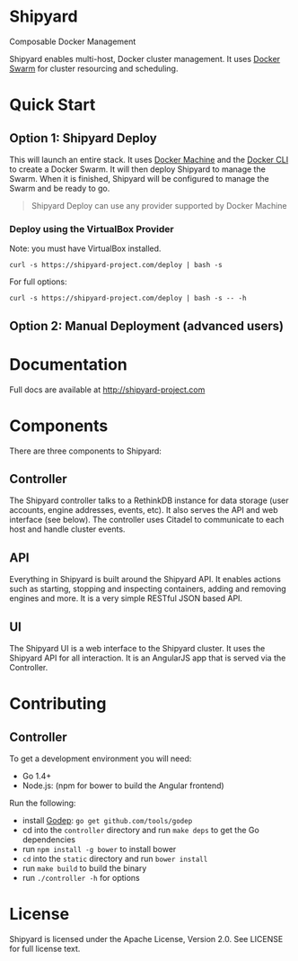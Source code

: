 # Shipyard

Composable Docker Management

Shipyard enables multi-host, Docker cluster management.  It uses [Docker Swarm](https://docs.docker.com/swarm) for cluster resourcing and scheduling.

# Quick Start

## Option 1: Shipyard Deploy
This will launch an entire stack.  It uses [Docker Machine](https://docs.docker.com/machine) and the [Docker CLI](https://docs.docker.com) to create
a Docker Swarm.  It will then deploy Shipyard to manage the Swarm.  When it is finished,
Shipyard will be configured to manage the Swarm and be ready to go.

> Shipyard Deploy can use any provider supported by Docker Machine

### Deploy using the VirtualBox Provider

  Note: you must have VirtualBox installed.

```
curl -s https://shipyard-project.com/deploy | bash -s
```

For full options:

```
curl -s https://shipyard-project.com/deploy | bash -s -- -h
```

## Option 2: Manual Deployment (advanced users)

# Documentation
Full docs are available at http://shipyard-project.com

# Components
There are three components to Shipyard:

## Controller
The Shipyard controller talks to a RethinkDB instance for data storage (user accounts, engine addresses, events, etc).  It also serves the API and web interface (see below).  The controller uses Citadel to communicate to each host and handle cluster events.

## API
Everything in Shipyard is built around the Shipyard API.  It enables actions such as starting, stopping and inspecting containers, adding and removing engines and more.  It is a very simple RESTful JSON based API.

## UI
The Shipyard UI is a web interface to the Shipyard cluster.  It uses the Shipyard API for all interaction.  It is an AngularJS app that is served via the Controller.

# Contributing

## Controller
To get a development environment you will need:

* Go 1.4+
* Node.js: (npm for bower to build the Angular frontend)

Run the following:

* install [Godep](https://github.com/tools/godep): `go get github.com/tools/godep`
* cd into the `controller` directory and run  `make deps` to get the Go dependencies
* run `npm install -g bower` to install bower
* `cd` into the `static` directory and run `bower install`
* run `make build` to build the binary
* run `./controller -h` for options

# License
Shipyard is licensed under the Apache License, Version 2.0. See LICENSE for full license text.
